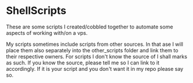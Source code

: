 # ShellScripts

These are some scripts I created/cobbled together to automate some aspects of working with/on a vps.

My scripts sometimes include scripts from other sources. In that ase I will place them also separately into the other_scripts folder and link them to their respective owners. For scripts I don't know the source of I shall marks as such. If you know the source, please tell me so I can link to it accordingly. If it is your script and you don't want it in my repo please say so.